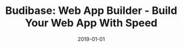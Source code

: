---
title: "Budibase: Web App Builder - Build Your Web App With Speed"
description: "Budibase is a modern, open source web app builder for creating, launching and growing web applications. Budibase eliminates repetition and dramatically reduces development time. Check it out."
images:
- budibase-logo.jpg
layout: single
date: 2019-01-01
---